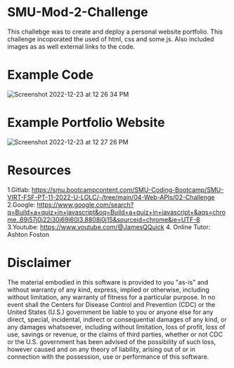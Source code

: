 # SMU-Mod-2-Challenge
This challebge was to create and deploy a personal website portfolio. This challenge incoporated the used of html, css and some js. Also included images as as well external links to the code.

# Example Code

![Screenshot 2022-12-23 at 12 26 34 PM](https://user-images.githubusercontent.com/112414393/209391637-cba2efb9-0a0b-41b9-a0be-c9acd32eec68.png)

# Example Portfolio Website 

![Screenshot 2022-12-23 at 12 27 26 PM](https://user-images.githubusercontent.com/112414393/209391732-1c8966e6-0bcb-4124-ad3c-f9fedd2155f6.png)

# Resources

1.Gitlab: https://smu.bootcampcontent.com/SMU-Coding-Bootcamp/SMU-VIRT-FSF-PT-11-2022-U-LOLC/-/tree/main/04-Web-APIs/02-Challenge 2.Google: https://www.google.com/search?q=Build+a+quiz+in+javascript&oq=Build+a+quiz+in+javascript+&aqs=chrome..69i57j0i22i30j69i60l3.8808j0j15&sourceid=chrome&ie=UTF-8 3.Youtube: https://www.youtube.com/@JamesQQuick 4. Online Tutor: Ashton Foston

# Disclaimer
The material embodied in this software is provided to you "as-is" and without warranty of any kind, express, implied or otherwise, including without limitation, any warranty of fitness for a particular purpose. In no event shall the Centers for Disease Control and Prevention (CDC) or the United States (U.S.) government be liable to you or anyone else for any direct, special, incidental, indirect or consequential damages of any kind, or any damages whatsoever, including without limitation, loss of profit, loss of use, savings or revenue, or the claims of third parties, whether or not CDC or the U.S. government has been advised of the possibility of such loss, however caused and on any theory of liability, arising out of or in connection with the possession, use or performance of this software.
